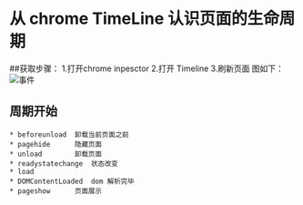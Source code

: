 # 从 chrome TimeLine 认识页面的生命周期

##获取步骤：
1.打开chrome inpesctor
2.打开 Timeline 
3.刷新页面
图如下：
![事件](../imgs/1.png)

## 周期开始
	* beforeunload  卸载当前页面之前
	* pagehide		隐藏页面
	* unload		卸载页面
	* readystatechange	状态改变
	* load              
	* DOMContentLoaded  dom 解析完毕
	* pageshow		页面展示

